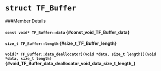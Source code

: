 # `struct TF_Buffer`





###Member Details

#### `const void* TF_Buffer::data` {#const_void_TF_Buffer_data}





#### `size_t TF_Buffer::length` {#size_t_TF_Buffer_length}





#### `void(* TF_Buffer::data_deallocator)(void *data, size_t length))(void *data, size_t length)` {#void_TF_Buffer_data_deallocator_void_data_size_t_length_}




